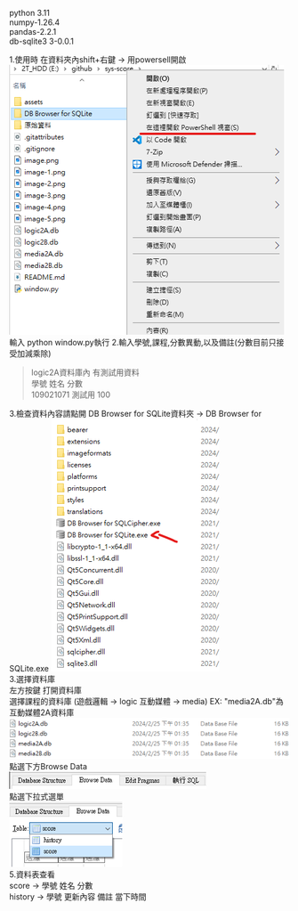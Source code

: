 python 3.11 <br>
numpy-1.26.4<br>
pandas-2.2.1 <br>
db-sqlite3 3-0.0.1 <br>

1.使用時 在資料夾內shift+右鍵 -> 用powersell開啟 
![alt text](image.png)<br>
    輸入 python window.py執行
2.輸入學號,課程,分數異動,以及備註(分數目前只接受加減乘除)<br>
>    logic2A資料庫內 有測試用資料<br>
>    學號       姓名    分數<br>
>    109021071  測試用  100<br>

3.檢查資料內容請點開
    DB Browser for SQLite資料夾  ->  DB Browser for SQLite.exe
![alt text](image-4.png)<br>
3.選擇資料庫<br>
左方按鍵 打開資料庫<br>
    選擇課程的資料庫 (遊戲邏輯 -> logic  互動媒體 -> media) 
    EX: "media2A.db"為互動媒體2A資料庫 
![alt text](image-2.png)<br>
點選下方Browse Data<br>
![alt text](image-1.png)<br>
    點選下拉式選單<br>
![alt text](image-5.png)<br>
5.資料表查看<br>
score -> 學號 姓名 分數<br>
history -> 學號 更新內容 備註 當下時間
